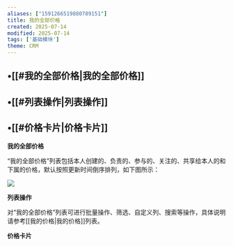 ```yaml
---
aliases: ["1591266519880789151"]
title: 我的全部价格
created: 2025-07-14
modified: 2025-07-14
tags: ['基础模块']
theme: CRM
---
```


## •[[#我的全部价格|我的全部价格]]

## •[[#列表操作|列表操作]]

## •[[#价格卡片|价格卡片]]

**我的全部价格**

“我的全部价格”列表包括本人创建的、负责的、参与的、关注的、共享给本人的和下属的价格，默认按照更新时间倒序排列，如下图所示：

![](https://myhelpdoc.oss-cn-heyuan.aliyuncs.com/mdimages/b96d61f70b61ef64ea703eb4df5d9e57.jpg)

**列表操作**

对“我的全部价格”列表可进行批量操作、筛选、自定义列、搜索等操作，具体说明请参考[[我的价格|我的价格]]列表。

**价格卡片**

